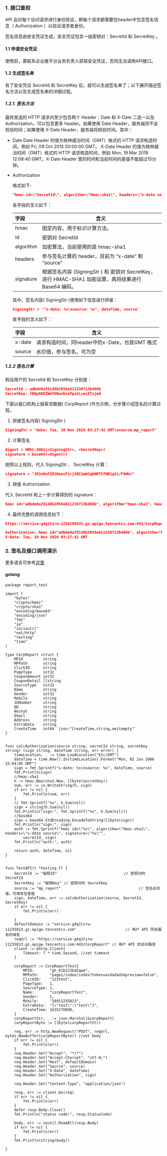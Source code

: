 ### 1. 接口鉴权

API 会对每个访问请求进行身份验证，即每个请求都需要在header中包含签名信息（ Authorization ）以验证请求者身份。

签名信息由安全凭证生成，安全凭证包含一组密钥对：SecretId 和 SecretKey 。

#### 1.1 申请安全凭证

使用前，需联系企业推平台业务负责人获取安全凭证，否则无法调用API接口。

#### 1.2 生成签名串

有了安全凭证 SecretId 和 SecretKey 后，就可以生成签名串了；以下展开描述签名方法以及生成签名串的详细过程。

##### 1.2.1. 签名方法

最终发送的 HTTP 请求内至少包含两个 Header：Date 和 X-Date 二选一以及 Authorization，可以包含更多 header。如果使用 Date Header，服务端将不会校验时间；如果使用 X-Date Header，服务端将校验时间。其中：

- Date
  Date Header 的值为格林威治时间（GMT）格式的 HTTP 请求构造时间，例如 Fri, 09 Oct 2015 00:00:00 GMT。
  X-Date Header 的值为格林威治时间（GMT）格式的 HTTP 请求构造时间，例如 Mon, 19 Mar 2018 12:08:40 GMT。X-Date Header 里的时间和当前时间的差值不能超过15分钟。

- Authorization

  格式如下:

  ```json
  "hmac id=\"SecretId\", algorithm=\"hmac-sha1\", headers=\"x-date source\", signature=\"%s\""
  ```

  各字段的含义如下：

  | 字段      | 含义                                                         |
  | :-------- | ------------------------------------------------------------ |
  | hmac      | 固定内容，用于标识计算方法。                                 |
  | id  | 密钥对 SecretId                                              |
  | algorithm | 加密算法，当前使用的是 hmac-sha1                           |
  | headers   | 参与签名计算的 header，目前为 “x-date” 和 “source”       |
  | signature | 根据签名内容 (SigningStr ) 和 密钥对 SecretKey，进行 HMAC-SHA1 加密运算，再将结果进行 Base64 编码。 |

  其中，签名内容( SigningStr )使用如下信息进行拼接：

  ```json
  SigningStr = '"x-date: %s\nsource: %s", dateTime, source'
  ```

  各字段的含义如下：

  | 字段          | 含义                                         |
  | :------------ | -------------------------------------------- |
  | x-date          | 请求构造时间，同header中的x-Date，也是GMT 格式 |
  | source          | 水印值，参与签名，可为空                   |

##### 1.2.2 签名计算

假设用户的 SecretId 和 SecretKey 分别是：

```json
SecretId : adbde0a78148b2058e611230713b406b  
SecretKey: fBQp8GRZWmTH0wnbsoPpa3LcecXTzjmd
```

下面以接口机构上报客资数据( CorpReport )作为示例，分步骤介绍签名的计算过程。

1) 拼接签名内容( SigningStr )

```json
SigningStr = "date: Tue, 10 Nov 2020 03:27:42 GMT\nsource:mp_report"
```

2) 计算签名

```json
digest = HMAC-SHA1(<SigningStr>, <SecretKey>)
signature = base64(<digest>)
```

按照以上规则，代入 SigningStr 、 SecretKey 计算：

```json
signature = "JK1nNxFZEtKencF1rjSBI1mWJqbNRTXfHB1q3i/FAWU="
```

3) 拼接 Authorization

 代入 SecretId  和上一步计算得到的 signature：

```json
hmac id="adbde0a78148b2058e611230713b406b", algorithm="hmac-sha1", headers="date source", signature="JK1nNxFZEtKencF1rjSBI1mWJqbNRTXfHB1q3i/FAWU="
```

4) 最终完整的调用信息如下：

```json
https://service-g4q1tirw-1256289435.gz.apigw.tencentcs.com:443/CorpReport

Authorization: hmac id="adbde0a78148b2058e611230713b406b", algorithm="hmac-sha1", headers="x-date source", signature="JK1nNxFZEtKencF1rjSBI1mWJqbNRTXfHB1q3i/FAWU="
X-Date: Tue, 10 Nov 2020 03:27:42 GMT
```

### 2. 签名及接口调用演示

更多语言可参考[这里](https://cloud.tencent.com/document/product/628/42183)

#### golang

```golang
package report_test

import (
	"bytes"
	"crypto/hmac"
	"crypto/sha1"
	"encoding/base64"
	"encoding/json"
	"fmt"
	"io"
	"io/ioutil"
	"net/http"
	"testing"
	"time"
)

type CorpReport struct {
	MPID         string
	MPPath       string
	ClickID      string
	PageType     int32
	CouponAmount int32
	CouponDetail []string
	SourceType   int32
	Name         string
	Gender       int32
	Mobile       string
	IDNumber     string
	QQ           string
	Wechat       string
	Email        string
	Address      string
	ExtraData    string
	CreateTime   int64 `json:"CreateTime,string,omitempty"`
}


func calcAuthorization(source string, secretId string, secretKey string) (sign string, dateTime string, err error) {
	timeLocation, _ := time.LoadLocation("Etc/GMT")
	dateTime = time.Now().In(timeLocation).Format("Mon, 02 Jan 2006 15:04:05 GMT")
	sign = fmt.Sprintf("x-date: %s\nsource: %s", dateTime, source)
	fmt.Println(sign)
	//hmac-sha1
	h := hmac.New(sha1.New, []byte(secretKey))
	num, err := io.WriteString(h, sign)
	if err != nil {
		fmt.Println(num, err)
	}
	// fmt.Sprintf("%x", h.Sum(nil))
	sign = string(h.Sum(nil))
	fmt.Println("sign:", fmt.Sprintf("%s", h.Sum(nil)))
	//base64
	sign = base64.StdEncoding.EncodeToString([]byte(sign))
	fmt.Println("sign:", sign)
	auth := fmt.Sprintf("hmac id=\"%s\", algorithm=\"hmac-sha1\", headers=\"x-date source\", signature=\"%s\"",
		secretId, sign)
	fmt.Println("auth:", auth)

	return auth, dateTime, nil
}


func TestAPI(t *testing.T) {
	SecretId := "秘钥ID"                              // 密钥对的 SecretId
	SecretKey := "秘钥Key" // 密钥对的 SecretKey
	source := "mp_report"                                   // 签名水印值，可填写任意值
	sign, dateTime, err := calcAuthorization(source, SecretId, SecretKey)
	if err != nil {
		fmt.Println(err)

	}
	defaultDomain := "service-g4q1tirw-11235813.gz.apigw.tencentcs.com"                      // 用户 API 所在服务的域名
	reqUrl := "https://service-g4q1tirw-11235813.gz.apigw.tencentcs.com:443/CorpReport" // 用户 API 的访问路径
	client := &http.Client{
		Timeout: 7 * time.Second, //set timeout
	}

	corpReport := CorpReportTest{
		MPID:       "gh_61b123bd2qwe",
		MPPath:     "pages/index/index?token=asdadads&preview=false",
		ClickID:    "123test",
		PageType:   1,
		SourceType: 1,
		Name:       "corpReportTest",
		Gender:     1,
		Mobile:     "18911235813",
		ExtraData:  "{\"test\":\"test\"}",
		CreateTime: 1635276090,
	}
	corpReportStr, _ := json.Marshal(&corpReport)
	corpReportByte := []byte(corpReportStr)

	req, err := http.NewRequest("POST", reqUrl, bytes.NewBuffer(corpReportByte)) //set body
	if err != nil {
		fmt.Println(err)
	}
	req.Header.Set("Accept", "*/*")
	req.Header.Set("Accept-Charset", "utf-8;")
	req.Header.Set("Host", defaultDomain)
	req.Header.Set("Source", source)
	req.Header.Set("X-Date", dateTime)
	req.Header.Set("Authorization", sign)

	req.Header.Set("Content-Type", "application/json")

	resp, err := client.Do(req)
	if err != nil {
		fmt.Println(err)
	}
	defer resp.Body.Close()
	fmt.Println("status code:", resp.StatusCode)

	body, err := ioutil.ReadAll(resp.Body)
	if err != nil {
		fmt.Println(err)
	}
	fmt.Println(string(body))

}

```

